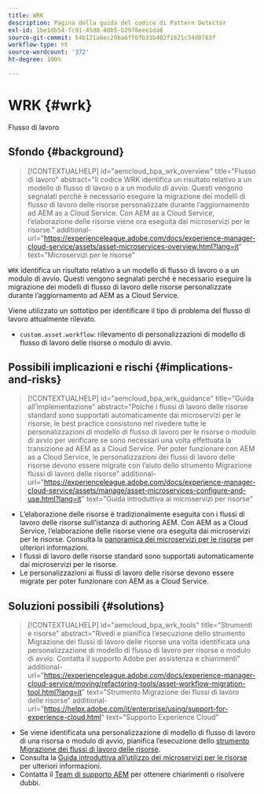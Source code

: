 ```yaml
---
title: WRK
description: Pagina della guida del codice di Pattern Detector
exl-id: 1be1db54-fc91-45d0-80b5-b2978eee1da8
source-git-commit: 54b121a6ec29ba6ff6fb33b402f1821c34d0763f
workflow-type: ht
source-wordcount: '372'
ht-degree: 100%

---
```


# WRK {#wrk}

Flusso di lavoro

## Sfondo {#background}

>[!CONTEXTUALHELP]
>id="aemcloud_bpa_wrk_overview"
>title="Flusso di lavoro"
>abstract="Il codice WRK identifica un risultato relativo a un modello di flusso di lavoro o a un modulo di avvio. Questi vengono segnalati perché è necessario eseguire la migrazione dei modelli di flusso di lavoro delle risorse personalizzate durante l’aggiornamento ad AEM as a Cloud Service. Con AEM as a Cloud Service, l’elaborazione delle risorse viene ora eseguita dai microservizi per le risorse."
>additional-url="https://experienceleague.adobe.com/docs/experience-manager-cloud-service/assets/asset-microservices-overview.html?lang=it" text="Microservizi per le risorse"

`WRK` identifica un risultato relativo a un modello di flusso di lavoro o a un modulo di avvio. Questi vengono segnalati perché è necessario eseguire la migrazione dei modelli di flusso di lavoro delle risorse personalizzate durante l’aggiornamento ad AEM as a Cloud Service.

Viene utilizzato un sottotipo per identificare il tipo di problema del flusso di lavoro attualmente rilevato.

* `custom.asset.workflow`: rilevamento di personalizzazioni di modello di flusso di lavoro delle risorse o modulo di avvio.

## Possibili implicazioni e rischi {#implications-and-risks}

>[!CONTEXTUALHELP]
>id="aemcloud_bpa_wrk_guidance"
>title="Guida all’implementazione"
>abstract="Poiché i flussi di lavoro delle risorse standard sono supportati automaticamente dai microservizi per le risorse, le best practice consistono nel rivedere tutte le personalizzazioni di modello di flusso di lavoro per le risorse o modulo di avvio per verificare se sono necessari una volta effettuata la transizione ad AEM as a Cloud Service. Per poter funzionare con AEM as a Cloud Service, le personalizzazioni dei flussi di lavoro delle risorse devono essere migrate con l’aiuto dello strumento Migrazione flussi di lavoro delle risorse"
>additional-url="https://experienceleague.adobe.com/docs/experience-manager-cloud-service/assets/manage/asset-microservices-configure-and-use.html?lang=it" text="Guida introduttiva ai microservizi per risorse"

* L’elaborazione delle risorse è tradizionalmente eseguita con i flussi di lavoro delle risorse sull’istanza di authoring AEM. Con AEM as a Cloud Service, l’elaborazione delle risorse viene ora eseguita dai microservizi per le risorse. Consulta la [panoramica dei microservizi per le risorse](https://experienceleague.adobe.com/docs/experience-manager-cloud-service/assets/asset-microservices-overview.html?lang=it) per ulteriori informazioni.
* I flussi di lavoro delle risorse standard sono supportati automaticamente dai microservizi per le risorse.
* Le personalizzazioni ai flussi di lavoro delle risorse devono essere migrate per poter funzionare con AEM as a Cloud Service.

## Soluzioni possibili {#solutions}

>[!CONTEXTUALHELP]
>id="aemcloud_bpa_wrk_tools"
>title="Strumenti e risorse"
>abstract="Rivedi e pianifica l’esecuzione dello strumento Migrazione dei flussi di lavoro delle risorse una volta identificata una personalizzazione di modello di flusso di lavoro per risorse o modulo di avvio. Contatta il supporto Adobe per assistenza e chiarimenti"
>additional-url="https://experienceleague.adobe.com/docs/experience-manager-cloud-service/moving/refactoring-tools/asset-workflow-migration-tool.html?lang=it" text="Strumento Migrazione dei flussi di lavoro delle risorse"
>additional-url="https://helpx.adobe.com/it/enterprise/using/support-for-experience-cloud.html" text="Supporto Experience Cloud"

* Se viene identificata una personalizzazione di modello di flusso di lavoro di una risorsa o modulo di avvio, pianifica l’esecuzione dello [strumento Migrazione dei flussi di lavoro delle risorse](https://experienceleague.adobe.com/docs/experience-manager-cloud-service/moving/refactoring-tools/asset-workflow-migration-tool.html?lang=it).
* Consulta la [Guida introduttiva all’utilizzo dei microservizi per le risorse](https://experienceleague.adobe.com/docs/experience-manager-cloud-service/assets/manage/asset-microservices-configure-and-use.html?lang=it) per ulteriori informazioni.
* Contatta il [Team di supporto AEM](https://helpx.adobe.com/it/enterprise/using/support-for-experience-cloud.html) per ottenere chiarimenti o risolvere dubbi.
